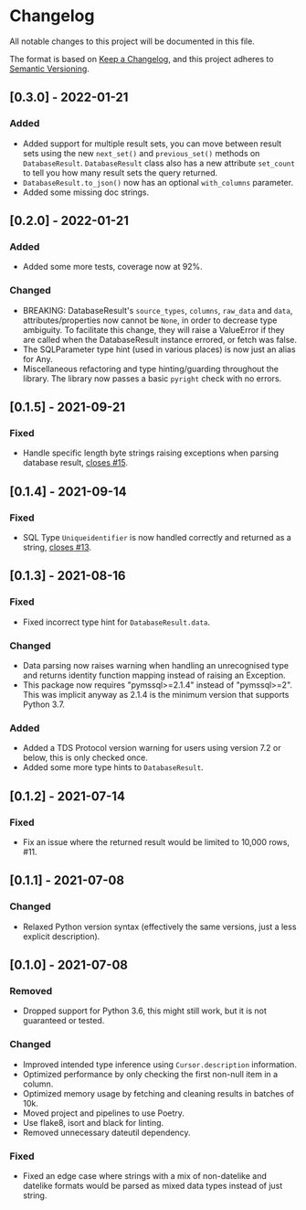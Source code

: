 # Changelog
All notable changes to this project will be documented in this file.

The format is based on [Keep a Changelog](https://keepachangelog.com/en/1.0.0/),
and this project adheres to [Semantic Versioning](https://semver.org/spec/v2.0.0.html).

## [0.3.0] - 2022-01-21
### Added
- Added support for multiple result sets, you can move between result sets using the new
  `next_set()` and `previous_set()` methods on `DatabaseResult`. `DatabaseResult` class
  also has a new attribute `set_count` to tell you how many result sets the query
  returned.
- `DatabaseResult.to_json()` now has an optional `with_columns` parameter.
- Added some missing doc strings.


## [0.2.0] - 2022-01-21
### Added
- Added some more tests, coverage now at 92%.
### Changed
- BREAKING: DatabaseResult's `source_types`, `columns`, `raw_data` and `data`,
  attributes/properties now cannot be `None`, in order to decrease type ambiguity. To 
  facilitate this change, they will raise a ValueError if they are called when the 
  DatabaseResult instance errored, or fetch was false.
- The SQLParameter type hint (used in various places) is now just an alias for Any.
- Miscellaneous refactoring and type hinting/guarding throughout the library. The 
  library now passes a basic `pyright` check with no errors. 


## [0.1.5] - 2021-09-21
### Fixed 
- Handle specific length byte strings raising exceptions when parsing database result, [closes #15](https://github.com/invokermain/pymssql-utils/issues/15).

## [0.1.4] - 2021-09-14
### Fixed 
- SQL Type `Uniqueidentifier` is now handled correctly and returned as a string, [closes #13](https://github.com/invokermain/pymssql-utils/issues/13).

## [0.1.3] - 2021-08-16
### Fixed 
- Fixed incorrect type hint for `DatabaseResult.data`.

### Changed
- Data parsing now raises warning when handling an unrecognised type
and returns identity function mapping instead of raising an Exception.
- This package now requires "pymssql>=2.1.4" instead of "pymssql>=2". This was implicit anyway as 2.1.4
is the minimum version that supports Python 3.7.

### Added
- Added a TDS Protocol version warning for users using version 7.2 or below, this is only checked once.
- Added some more type hints to `DatabaseResult`.

## [0.1.2] - 2021-07-14
### Fixed 
- Fix an issue where the returned result would be limited to 10,000 rows, #11.

## [0.1.1] - 2021-07-08
### Changed
- Relaxed Python version syntax (effectively the same versions, just a less explicit description).

## [0.1.0] - 2021-07-08
### Removed
- Dropped support for Python 3.6, this might still work, but it is not guaranteed or tested.

### Changed
- Improved intended type inference using `Cursor.description` information.
- Optimized performance by only checking the first non-null item in a column.
- Optimized memory usage by fetching and cleaning results in batches of 10k.
- Moved project and pipelines to use Poetry.
- Use flake8, isort and black for linting.
- Removed unnecessary dateutil dependency.

### Fixed
- Fixed an edge case where strings with a mix of non-datelike and datelike formats would be parsed as mixed data types instead of just string.